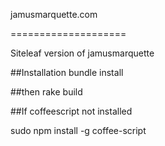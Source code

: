 jamusmarquette.com

====================

Siteleaf version of jamusmarquette

##Installation
   bundle install

##then 
   rake build
   
##If coffeescript not installed 

   sudo npm install -g coffee-script
   